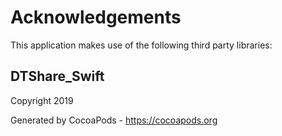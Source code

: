 # Acknowledgements
This application makes use of the following third party libraries:

## DTShare_Swift

Copyright 2019

Generated by CocoaPods - https://cocoapods.org
